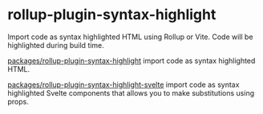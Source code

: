 # rollup-plugin-syntax-highlight

Import code as syntax highlighted HTML using Rollup or Vite. Code will be highlighted during build time.

[packages/rollup-plugin-syntax-highlight](packages/rollup-plugin-syntax-highlight) import code as syntax highlighted HTML.

[packages/rollup-plugin-syntax-highlight-svelte](packages/rollup-plugin-syntax-highlight-svelte) import code as syntax highlighted Svelte components that allows you to make substitutions using props.
